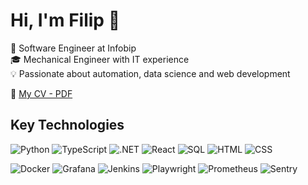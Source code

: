 # Hi, I'm Filip 👋

🔭 Software Engineer at Infobip  
🎓 Mechanical Engineer with IT experience  
💡 Passionate about automation, data science and web development

📄 [My CV - PDF](./assets/Filip_Zabic_CV.pdf)

## Key Technologies
![Python](https://img.shields.io/badge/-Python-3776AB?style=flat&logo=python&logoColor=white)
![TypeScript](https://img.shields.io/badge/-TypeScript-3178C6?style=flat&logo=typescript&logoColor=white)
![.NET](https://img.shields.io/badge/-.NET-512BD4?style=flat&logo=dotnet&logoColor=white)
![React](https://img.shields.io/badge/-React-61DAFB?style=flat&logo=react&logoColor=black)
![SQL](https://img.shields.io/badge/-SQL-4479A1?style=flat&logo=postgresql&logoColor=white)
![HTML](https://img.shields.io/badge/-HTML5-E34F26?style=flat&logo=html5&logoColor=white)
![CSS](https://img.shields.io/badge/-CSS3-1572B6?style=flat&logo=css3&logoColor=white)


![Docker](https://img.shields.io/badge/-Docker-2496ED?style=flat&logo=docker&logoColor=white)
![Grafana](https://img.shields.io/badge/-Grafana-F46800?style=flat&logo=grafana&logoColor=white)
![Jenkins](https://img.shields.io/badge/-Jenkins-D24939?style=flat&logo=jenkins&logoColor=white)
![Playwright](https://img.shields.io/badge/-Playwright-2EAD33?style=flat&logo=playwright&logoColor=white)
![Prometheus](https://img.shields.io/badge/-Prometheus-E6522C?style=flat&logo=prometheus&logoColor=white)
![Sentry](https://img.shields.io/badge/-Sentry-362D59?style=flat&logo=sentry&logoColor=white)
